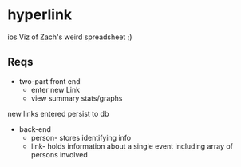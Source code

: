 # hyperlink


ios Viz of Zach's weird spreadsheet ;)



## Reqs
* two-part front end
  * enter new Link
  * view summary stats/graphs
  
new links entered persist to db

* back-end
  * person- stores identifying info
  * link- holds information about a single event including array of persons involved
